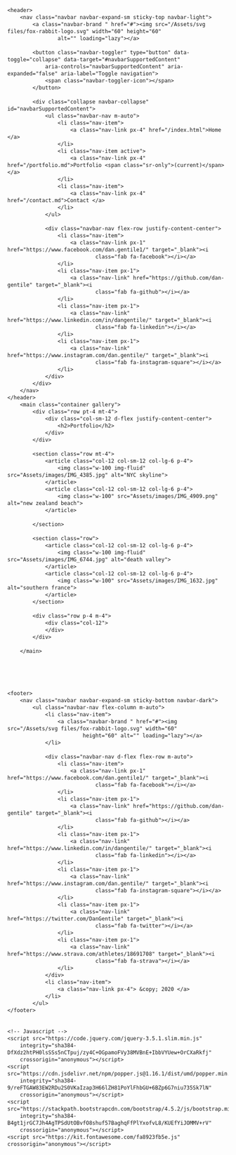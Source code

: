 <!DOCTYPE html>
<html lang="en">

<head>
    <meta charset="UTF-8">
    <meta name="viewport" content="width=device-width, initial-scale=1.0">
    <title>Home</title>
    <link rel="stylesheet" href="https://stackpath.bootstrapcdn.com/bootstrap/4.5.2/css/bootstrap.min.css"
        integrity="sha384-JcKb8q3iqJ61gNV9KGb8thSsNjpSL0n8PARn9HuZOnIxN0hoP+VmmDGMN5t9UJ0Z" crossorigin="anonymous">
    <link rel="stylesheet" href="style.css">
</head>


<body>

    <header>
        <nav class="navbar navbar-expand-sm sticky-top navbar-light">
            <a class="navbar-brand " href="#"><img src="/Assets/svg files/fox-rabbit-logo.svg" width="60" height="60"
                    alt="" loading="lazy"></a>

            <button class="navbar-toggler" type="button" data-toggle="collapse" data-target="#navbarSupportedContent"
                aria-controls="navbarSupportedContent" aria-expanded="false" aria-label="Toggle navigation">
                <span class="navbar-toggler-icon"></span>
            </button>

            <div class="collapse navbar-collapse" id="navbarSupportedContent">
                <ul class="navbar-nav m-auto">
                    <li class="nav-item">
                        <a class="nav-link px-4" href="/index.html">Home </a>
                    </li>
                    <li class="nav-item active">
                        <a class="nav-link px-4" href="/portfolio.md">Portfolio <span class="sr-only">(current)</span></a>
                    </li>
                    <li class="nav-item">
                        <a class="nav-link px-4" href="/contact.md">Contact </a>
                    </li>
                </ul>

                <div class="navbar-nav flex-row justify-content-center">
                    <li class="nav-item">
                        <a class="nav-link px-1" href="https://www.facebook.com/dan.gentile1/" target="_blank"><i
                                class="fab fa-facebook"></i></a>
                    </li>
                    <li class="nav-item px-1">
                        <a class="nav-link" href="https://github.com/dan-gentile" target="_blank"><i
                                class="fab fa-github"></i></a>
                    </li>
                    <li class="nav-item px-1">
                        <a class="nav-link" href="https://www.linkedin.com/in/dangentile/" target="_blank"><i
                                class="fab fa-linkedin"></i></a>
                    </li>
                    <li class="nav-item px-1">
                        <a class="nav-link" href="https://www.instagram.com/dan.gentile/" target="_blank"><i
                                class="fab fa-instagram-square"></i></a>
                    </li>
                </div>
            </div>
        </nav>
    </header>
        <main class="container gallery">
            <div class="row pt-4 mt-4">
                <div class="col-sm-12 d-flex justify-content-center">
                    <h2>Portfolio</h2>
                </div>
            </div>

            <section class="row mt-4">
                <article class="col-12 col-sm-12 col-lg-6 p-4">
                    <img class="w-100 img-fluid" src="Assets/images/IMG_4385.jpg" alt="NYC skyline">
                </article>
                <article class="col-12 col-sm-12 col-lg-6 p-4">
                    <img class="w-100" src="Assets/images/IMG_4909.png" alt="new zealand beach">
                </article>
             
            </section>

            <section class="row">
                <article class="col-12 col-sm-12 col-lg-6 p-4">
                    <img class="w-100 img-fluid" src="Assets/images/IMG_6744.jpg" alt="death valley">
                </article>
                <article class="col-12 col-sm-12 col-lg-6 p-4">
                    <img class="w-100" src="Assets/images/IMG_1632.jpg" alt="southern france">
                </article>
            </section>

            <div class="row p-4 m-4">
                <div class="col-12">
                </div>
            </div>

        </main>





    <footer>
        <nav class="navbar navbar-expand-sm sticky-bottom navbar-dark">
            <ul class="navbar-nav flex-column m-auto">
                <li class="nav-item">
                    <a class="navbar-brand " href="#"><img src="/Assets/svg files/fox-rabbit-logo.svg" width="60"
                            height="60" alt="" loading="lazy"></a>
                </li>

                <div class="navbar-nav d-flex flex-row m-auto">
                    <li class="nav-item">
                        <a class="nav-link px-1" href="https://www.facebook.com/dan.gentile1/" target="_blank"><i
                                class="fab fa-facebook"></i></a>
                    </li>
                    <li class="nav-item px-1">
                        <a class="nav-link" href="https://github.com/dan-gentile" target="_blank"><i
                                class="fab fa-github"></i></a>
                    </li>
                    <li class="nav-item px-1">
                        <a class="nav-link" href="https://www.linkedin.com/in/dangentile/" target="_blank"><i
                                class="fab fa-linkedin"></i></a>
                    </li>
                    <li class="nav-item px-1">
                        <a class="nav-link" href="https://www.instagram.com/dan.gentile/" target="_blank"><i
                                class="fab fa-instagram-square"></i></a>
                    </li>
                    <li class="nav-item px-1">
                        <a class="nav-link" href="https://twitter.com/DanGentile" target="_blank"><i
                                class="fab fa-twitter"></i></a>
                    </li>
                    <li class="nav-item px-1">
                        <a class="nav-link" href="https://www.strava.com/athletes/18691708" target="_blank"><i
                                class="fab fa-strava"></i></a>
                    </li>
                </div>
                <li class="nav-item">
                    <a class="nav-link px-4"> &copy; 2020 </a>
                </li>
            </ul>
    </footer>


    <!-- Javascript -->
    <script src="https://code.jquery.com/jquery-3.5.1.slim.min.js"
        integrity="sha384-DfXdz2htPH0lsSSs5nCTpuj/zy4C+OGpamoFVy38MVBnE+IbbVYUew+OrCXaRkfj"
        crossorigin="anonymous"></script>
    <script src="https://cdn.jsdelivr.net/npm/popper.js@1.16.1/dist/umd/popper.min.js"
        integrity="sha384-9/reFTGAW83EW2RDu2S0VKaIzap3H66lZH81PoYlFhbGU+6BZp6G7niu735Sk7lN"
        crossorigin="anonymous"></script>
    <script src="https://stackpath.bootstrapcdn.com/bootstrap/4.5.2/js/bootstrap.min.js"
        integrity="sha384-B4gt1jrGC7Jh4AgTPSdUtOBvfO8shuf57BaghqFfPlYxofvL8/KUEfYiJOMMV+rV"
        crossorigin="anonymous"></script>
    <script src="https://kit.fontawesome.com/fa8923fb5e.js" crossorigin="anonymous"></script>

</body>

</html>